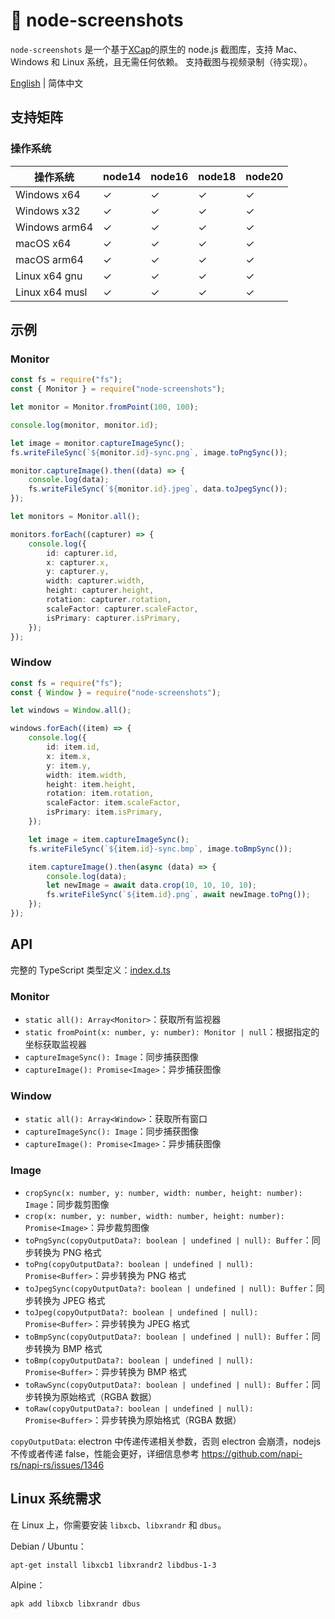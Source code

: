 # 📸 node-screenshots

`node-screenshots` 是一个基于[XCap](https://github.com/nashaofu/xcap)的原生的 node.js 截图库，支持 Mac、Windows 和 Linux 系统，且无需任何依赖。 支持截图与视频录制（待实现）。

[English](README.md) | 简体中文

## 支持矩阵

### 操作系统

| 操作系统       | node14 | node16 | node18 | node20 |
| -------------- | ------ | ------ | ------ | ------ |
| Windows x64    | ✓      | ✓      | ✓      | ✓      |
| Windows x32    | ✓      | ✓      | ✓      | ✓      |
| Windows arm64  | ✓      | ✓      | ✓      | ✓      |
| macOS x64      | ✓      | ✓      | ✓      | ✓      |
| macOS arm64    | ✓      | ✓      | ✓      | ✓      |
| Linux x64 gnu  | ✓      | ✓      | ✓      | ✓      |
| Linux x64 musl | ✓      | ✓      | ✓      | ✓      |

## 示例

### Monitor

```ts
const fs = require("fs");
const { Monitor } = require("node-screenshots");

let monitor = Monitor.fromPoint(100, 100);

console.log(monitor, monitor.id);

let image = monitor.captureImageSync();
fs.writeFileSync(`${monitor.id}-sync.png`, image.toPngSync());

monitor.captureImage().then((data) => {
    console.log(data);
    fs.writeFileSync(`${monitor.id}.jpeg`, data.toJpegSync());
});

let monitors = Monitor.all();

monitors.forEach((capturer) => {
    console.log({
        id: capturer.id,
        x: capturer.x,
        y: capturer.y,
        width: capturer.width,
        height: capturer.height,
        rotation: capturer.rotation,
        scaleFactor: capturer.scaleFactor,
        isPrimary: capturer.isPrimary,
    });
});
```

### Window

```ts
const fs = require("fs");
const { Window } = require("node-screenshots");

let windows = Window.all();

windows.forEach((item) => {
    console.log({
        id: item.id,
        x: item.x,
        y: item.y,
        width: item.width,
        height: item.height,
        rotation: item.rotation,
        scaleFactor: item.scaleFactor,
        isPrimary: item.isPrimary,
    });

    let image = item.captureImageSync();
    fs.writeFileSync(`${item.id}-sync.bmp`, image.toBmpSync());

    item.captureImage().then(async (data) => {
        console.log(data);
        let newImage = await data.crop(10, 10, 10, 10);
        fs.writeFileSync(`${item.id}.png`, await newImage.toPng());
    });
});
```

## API

完整的 TypeScript 类型定义：[index.d.ts](./index.d.ts)

### Monitor

-   `static all(): Array<Monitor>`：获取所有监视器
-   `static fromPoint(x: number, y: number): Monitor | null`：根据指定的坐标获取监视器
-   `captureImageSync(): Image`：同步捕获图像
-   `captureImage(): Promise<Image>`：异步捕获图像

### Window

-   `static all(): Array<Window>`：获取所有窗口
-   `captureImageSync(): Image`：同步捕获图像
-   `captureImage(): Promise<Image>`：异步捕获图像

### Image

-   `cropSync(x: number, y: number, width: number, height: number): Image`：同步裁剪图像
-   `crop(x: number, y: number, width: number, height: number): Promise<Image>`：异步裁剪图像
-   `toPngSync(copyOutputData?: boolean | undefined | null): Buffer`：同步转换为 PNG 格式
-   `toPng(copyOutputData?: boolean | undefined | null): Promise<Buffer>`：异步转换为 PNG 格式
-   `toJpegSync(copyOutputData?: boolean | undefined | null): Buffer`：同步转换为 JPEG 格式
-   `toJpeg(copyOutputData?: boolean | undefined | null): Promise<Buffer>`：异步转换为 JPEG 格式
-   `toBmpSync(copyOutputData?: boolean | undefined | null): Buffer`：同步转换为 BMP 格式
-   `toBmp(copyOutputData?: boolean | undefined | null): Promise<Buffer>`：异步转换为 BMP 格式
-   `toRawSync(copyOutputData?: boolean | undefined | null): Buffer`：同步转换为原始格式（RGBA 数据）
-   `toRaw(copyOutputData?: boolean | undefined | null): Promise<Buffer>`：异步转换为原始格式（RGBA 数据）

`copyOutputData`: electron 中传递传递相关参数，否则 electron 会崩溃，nodejs 不传或者传递 false，性能会更好，详细信息参考 https://github.com/napi-rs/napi-rs/issues/1346

## Linux 系统需求

在 Linux 上，你需要安装 `libxcb`、`libxrandr` 和 `dbus`。

Debian / Ubuntu：

```sh
apt-get install libxcb1 libxrandr2 libdbus-1-3
```

Alpine：

```sh
apk add libxcb libxrandr dbus
```
